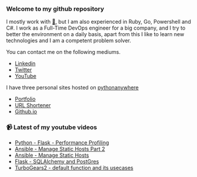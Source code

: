 ### Welcome to my github repository

I mostly work with [:snake:](https://www.python.org/), but I am also experienced in Ruby, Go, Powershell and C#. I work as a Full-Time DevOps engineer for a big company, and I try to better the environment on a daily basis, apart from this I like to learn new technologies and I am a competent problem solver.

You can contact me on the following mediums.
- [Linkedin](https://www.linkedin.com/in/r3ap3rpy)
- [Twitter](https://twitter.com/r3ap3rpy)
- [YouTube](https://www.youtube.com/channel/UC1qkMXH8d2I9DDAtBSeEHqg)

I have three personal sites hosted on [pythonanywhere](https://www.pythonanywhere.com/)
- [Portfolio](http://r3ap3rpy.pythonanywhere.com/)
- [URL Shortener](http://shortenpy.pythonanywhere.com/)
- [Github.io](https://r3ap3rpy.github.io/)

### :video_camera: Latest of my youtube videos
<!-- YOUTUBE:START -->
- [Python - Flask - Performance Profiling](https://www.youtube.com/watch?v=9ugv2tA7FCQ)
- [Ansible - Manage Static Hosts Part 2](https://www.youtube.com/watch?v=4gw_OEsCjpE)
- [Ansible - Manage Static Hosts](https://www.youtube.com/watch?v=qLL4TYUePQI)
- [Flask - SQLAlchemy and PostGres](https://www.youtube.com/watch?v=TGxIjKEd_Gg)
- [TurboGears2 - default function and its usecases](https://www.youtube.com/watch?v=TiIZmX42jUE)
<!-- YOUTUBE:END -->


